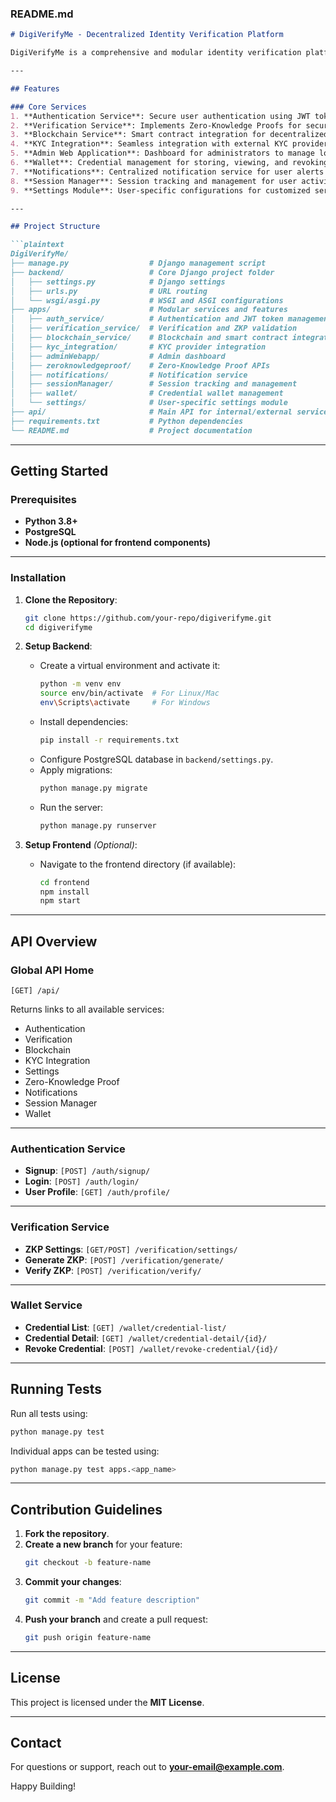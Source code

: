 ### README.md

```markdown
# DigiVerifyMe - Decentralized Identity Verification Platform

DigiVerifyMe is a comprehensive and modular identity verification platform leveraging blockchain technology, zero-knowledge proofs (ZKP), and decentralized key management. It integrates various services like authentication, KYC, and credential wallets to ensure a secure and seamless user experience.

---

## Features

### Core Services
1. **Authentication Service**: Secure user authentication using JWT tokens.
2. **Verification Service**: Implements Zero-Knowledge Proofs for secure and private identity verification.
3. **Blockchain Service**: Smart contract integration for decentralized identity management.
4. **KYC Integration**: Seamless integration with external KYC providers.
5. **Admin Web Application**: Dashboard for administrators to manage logs, users, and verification requests.
6. **Wallet**: Credential management for storing, viewing, and revoking digital credentials.
7. **Notifications**: Centralized notification service for user alerts and system events.
8. **Session Manager**: Session tracking and management for user activities.
9. **Settings Module**: User-specific configurations for customized service behavior.

---

## Project Structure

```plaintext
DigiVerifyMe/
├── manage.py                  # Django management script
├── backend/                   # Core Django project folder
│   ├── settings.py            # Django settings
│   ├── urls.py                # URL routing
│   └── wsgi/asgi.py           # WSGI and ASGI configurations
├── apps/                      # Modular services and features
│   ├── auth_service/          # Authentication and JWT token management
│   ├── verification_service/  # Verification and ZKP validation
│   ├── blockchain_service/    # Blockchain and smart contract integration
│   ├── kyc_integration/       # KYC provider integration
│   ├── adminWebapp/           # Admin dashboard
│   ├── zeroknowledgeproof/    # Zero-Knowledge Proof APIs
│   ├── notifications/         # Notification service
│   ├── sessionManager/        # Session tracking and management
│   ├── wallet/                # Credential wallet management
│   └── settings/              # User-specific settings module
├── api/                       # Main API for internal/external services
├── requirements.txt           # Python dependencies
└── README.md                  # Project documentation
```

---

## Getting Started

### Prerequisites
- **Python 3.8+**
- **PostgreSQL**
- **Node.js (optional for frontend components)**

---

### Installation

1. **Clone the Repository**:
   ```bash
   git clone https://github.com/your-repo/digiverifyme.git
   cd digiverifyme
   ```

2. **Setup Backend**:
   - Create a virtual environment and activate it:
     ```bash
     python -m venv env
     source env/bin/activate  # For Linux/Mac
     env\Scripts\activate     # For Windows
     ```
   - Install dependencies:
     ```bash
     pip install -r requirements.txt
     ```
   - Configure PostgreSQL database in `backend/settings.py`.
   - Apply migrations:
     ```bash
     python manage.py migrate
     ```
   - Run the server:
     ```bash
     python manage.py runserver
     ```

3. **Setup Frontend** *(Optional)*:
   - Navigate to the frontend directory (if available):
     ```bash
     cd frontend
     npm install
     npm start
     ```

---

## API Overview

### Global API Home
```plaintext
[GET] /api/
```
Returns links to all available services:
- Authentication
- Verification
- Blockchain
- KYC Integration
- Settings
- Zero-Knowledge Proof
- Notifications
- Session Manager
- Wallet

---

### Authentication Service
- **Signup**: `[POST] /auth/signup/`
- **Login**: `[POST] /auth/login/`
- **User Profile**: `[GET] /auth/profile/`

---

### Verification Service
- **ZKP Settings**: `[GET/POST] /verification/settings/`
- **Generate ZKP**: `[POST] /verification/generate/`
- **Verify ZKP**: `[POST] /verification/verify/`

---

### Wallet Service
- **Credential List**: `[GET] /wallet/credential-list/`
- **Credential Detail**: `[GET] /wallet/credential-detail/{id}/`
- **Revoke Credential**: `[POST] /wallet/revoke-credential/{id}/`

---

## Running Tests

Run all tests using:
```bash
python manage.py test
```

Individual apps can be tested using:
```bash
python manage.py test apps.<app_name>
```

---

## Contribution Guidelines

1. **Fork the repository**.
2. **Create a new branch** for your feature:
   ```bash
   git checkout -b feature-name
   ```
3. **Commit your changes**:
   ```bash
   git commit -m "Add feature description"
   ```
4. **Push your branch** and create a pull request:
   ```bash
   git push origin feature-name
   ```

---

## License

This project is licensed under the **MIT License**.

---

## Contact

For questions or support, reach out to **[your-email@example.com](mailto:your-email@example.com)**.

Happy Building!
```
